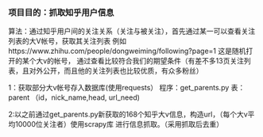 <h3>项目目的：抓取知乎用户信息</h3>
算法：通过知乎用户间的关注关系（关注与被关注），首先通过某一可以查看关注列表的大V帐号，获取其关注列表
例如https://www.zhihu.com/people/dongweiming/following?page=1 这是随机打开的某个大v的帐号，
通过查看比较符合我们的期望条件（有差不多13页关注列表，且对外公开，而且他的关注列表也比较优质，有众多粉丝）

1：获取部分大v帐号存入数据库(使用requests）
    程序：get_parents.py
    表：parent （id，nick_name,head, url_need)

2:以之前通过get_parents.py新获取的168个知乎大v信息，构造url，（每个大v平均10000位关注者）使用scrapy库
进行信息抓取。（采用抓取后去重）
    
    


